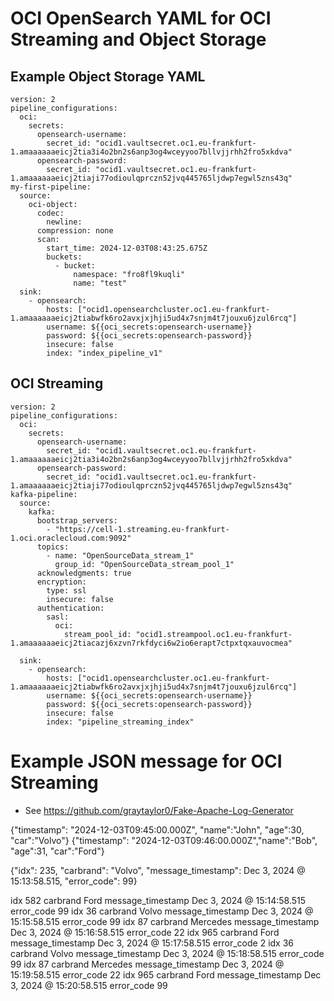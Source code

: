 
# **OCI OpenSearch YAML for OCI Streaming and Object Storage**


## **Example Object Storage YAML**

```
version: 2
pipeline_configurations:
  oci:
    secrets:
      opensearch-username:
        secret_id: "ocid1.vaultsecret.oc1.eu-frankfurt-1.amaaaaaaeicj2tia3i4o2bn2s6anp3og4wceyyoo7bllvjjrhh2fro5xkdva"
      opensearch-password:
        secret_id: "ocid1.vaultsecret.oc1.eu-frankfurt-1.amaaaaaaeicj2tiaji77odioulqprczn52jvq445765ljdwp7egwl5zns43q"
my-first-pipeline:
  source:
    oci-object:
      codec:
        newline:
      compression: none
      scan:
        start_time: 2024-12-03T08:43:25.675Z
        buckets:
          - bucket:
              namespace: "fro8fl9kuqli"
              name: "test"
  sink:
    - opensearch:
        hosts: ["ocid1.opensearchcluster.oc1.eu-frankfurt-1.amaaaaaaeicj2tiabwfk6ro2avxjxjhji5ud4x7snjm4t7jouxu6jzul6rcq"]
        username: ${{oci_secrets:opensearch-username}}
        password: ${{oci_secrets:opensearch-password}}
        insecure: false
        index: "index_pipeline_v1"

```


## **OCI Streaming**

```
version: 2
pipeline_configurations:
  oci:
    secrets:
      opensearch-username:
        secret_id: "ocid1.vaultsecret.oc1.eu-frankfurt-1.amaaaaaaeicj2tia3i4o2bn2s6anp3og4wceyyoo7bllvjjrhh2fro5xkdva"
      opensearch-password:
        secret_id: "ocid1.vaultsecret.oc1.eu-frankfurt-1.amaaaaaaeicj2tiaji77odioulqprczn52jvq445765ljdwp7egwl5zns43q"
kafka-pipeline:
  source:
    kafka:
      bootstrap_servers:
        - "https://cell-1.streaming.eu-frankfurt-1.oci.oraclecloud.com:9092"
      topics:
        - name: "OpenSourceData_stream_1"
          group_id: "OpenSourceData_stream_pool_1"
      acknowledgments: true
      encryption:
        type: ssl
        insecure: false
      authentication:
        sasl:
          oci:
            stream_pool_id: "ocid1.streampool.oc1.eu-frankfurt-1.amaaaaaaeicj2tiacazj6xzvn7rkfdyci6w2io6erapt7ctpxtqxauvocmea"

  sink:
    - opensearch:
        hosts: ["ocid1.opensearchcluster.oc1.eu-frankfurt-1.amaaaaaaeicj2tiabwfk6ro2avxjxjhji5ud4x7snjm4t7jouxu6jzul6rcq"]
        username: ${{oci_secrets:opensearch-username}}
        password: ${{oci_secrets:opensearch-password}}
        insecure: false
        index: "pipeline_streaming_index"
```


# Example JSON message for OCI Streaming

- See https://github.com/graytaylor0/Fake-Apache-Log-Generator

{"timestamp": "2024-12-03T09:45:00.000Z", "name":"John", "age":30, "car":"Volvo"}
{"timestamp": "2024-12-03T09:46:00.000Z","name":"Bob", "age":31, "car":"Ford"}


{"idx": 235, "carbrand": "Volvo", "message_timestamp": Dec 3, 2024 @ 15:13:58.515, "error_code": 99}

idx 582 carbrand Ford message_timestamp Dec 3, 2024 @ 15:14:58.515 error_code 99
idx 36 carbrand Volvo message_timestamp Dec 3, 2024 @ 15:15:58.515 error_code 99
idx 87 carbrand Mercedes message_timestamp Dec 3, 2024 @ 15:16:58.515 error_code 22
idx 965 carbrand Ford message_timestamp Dec 3, 2024 @ 15:17:58.515 error_code 2
idx 36 carbrand Volvo message_timestamp Dec 3, 2024 @ 15:18:58.515 error_code 99
idx 87 carbrand Mercedes message_timestamp Dec 3, 2024 @ 15:19:58.515 error_code 22
idx 965 carbrand Ford message_timestamp Dec 3, 2024 @ 15:20:58.515 error_code 99












